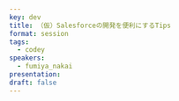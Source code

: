 ```yaml
---
key: dev
title: （仮）Salesforceの開発を便利にするTips
format: session
tags:
  - codey
speakers:
  - fumiya_nakai
presentation: 
draft: false
---
```

